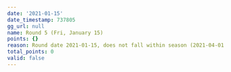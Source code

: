 ```yaml
---
date: '2021-01-15'
date_timestamp: 737805
gg_url: null
name: Round 5 (Fri, January 15)
points: {}
reason: Round date 2021-01-15, does not fall within season (2021-04-01 to 2021-12-30)
total_points: 0
valid: false
---
```

